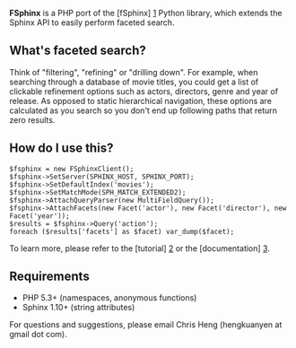 **FSphinx** is a PHP port of the [fSphinx] [1] Python library, which extends the Sphinx API to easily perform faceted search.

What's faceted search?
----------------------

Think of "filtering", "refining" or "drilling down". For example, when searching through a database of movie titles, you could get a list of clickable refinement options such as actors, directors, genre and year of release. As opposed to static hierarchical navigation, these options are calculated as you search so you don't end up following paths that return zero results.

How do I use this?
------------------

    $fsphinx = new FSphinxClient();
    $fsphinx->SetServer(SPHINX_HOST, SPHINX_PORT);
    $fsphinx->SetDefaultIndex('movies');
    $fsphinx->SetMatchMode(SPH_MATCH_EXTENDED2);
    $fsphinx->AttachQueryParser(new MultiFieldQuery());
    $fsphinx->AttachFacets(new Facet('actor'), new Facet('director'), new Facet('year'));
    $results = $fsphinx->Query('action');
	foreach ($results['facets'] as $facet) var_dump($facet);

To learn more, please refer to the [tutorial] [2] or the [documentation] [3].

Requirements
------------

* PHP 5.3+ (namespaces, anonymous functions)
* Sphinx 1.10+ (string attributes)

For questions and suggestions, please email Chris Heng (hengkuanyen at gmail dot com).

[1]: http://github.com/alexksikes/fSphinx
[2]: http://github.com/gigablah/fsphinxphp/tree/master/data/
[3]: http://gigablah.github.com/fsphinxphp/